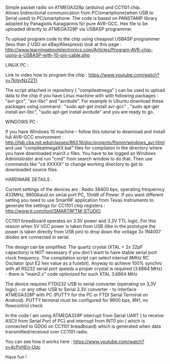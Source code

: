
Simple packet radio on ATMEGA328p (arduino) and CC1101 chip.  
Allows bidirectional communication from PC/smartphone(when USB to Serial used) to PC/smartphone.
The code is based on PANSTAMP library adopted by  Panagiotis Karagiannis for pure AVR-GCC. Hex file to be uploaded directly to ATMEGA328P via USBASP programmer.

To upload program code to the chip using cheapest USBASP programmer (less than 2 USD on eBay/Aliexpress) look at this page : http://www.learningaboutelectronics.com/Articles/Program-AVR-chip-using-a-USBASP-with-10-pin-cable.php

LINUX PC :

Link to video how to program the chip : https://www.youtube.com/watch?v=7klgyNzZ2TI

The script attached in repository ( "compileatmega"  ) can be used to upload data to the chip if you have Linux machine with with following packages : "avr-gcc", "avr-libc" and "avrdude". For example in Ubuntu download these packages using command : "sudo apt-get install avr-gcc" , "sudo apt-get install avr-libc", "sudo apt-get install avrdude" and you are ready to go.

WINDOWS PC :

If you have Windows 10 machine - follow this tutorial to download and install full AVR-GCC environment : http://fab.cba.mit.edu/classes/863.16/doc/projects/ftsmin/windows_avr.html and use "compileatmegaXX.bat" files for compilaton in the directory where you have downloaded mainX.c files. You have to be logged as Windows Administrator and run "cmd" from search window to do that. Then use commands like "cd XXXXX" to change working directory to get to downloaded source files.

HARDWARE DETAILS :

Current settings of the devices are : Radio 38400 bps,  operating frequerncy 433MHz, 9600baud on serial port PC, 10mW of Power.
If you want different setting you need to use SmartRF application from Texas Instruments to generate the settings for CC1101 chip registers : http://www.ti.com/tool/SMARTRFTM-STUDIO

CC1101 breadboard operates on 3.3V power and 3.3V TTL logic. For this reason when 5V VCC power is taken from USB (like in the prototype the power is taken directly from USB pin) to drop down the voltage 3x 1N4007 diodes are connected in serial. 

The design can be simplified. The quartz crystal (XTAL + 2x 22pF capacitors) is NOT necessary if you don't want to have stable serial port clock frequency. The compilation script can select internal 8MHz RC Oscilator (put E2 hex value as a fusebit). 
Anyway to achieve 100% synchro with all RS232 serial port speeds  a proper crystal is required (3.6864 MHz) - there is "main2.c" code optimized for such XTAL 3.6864 MHz 

The device requires FTDI232 USB to serial converter (operating on 3,3V logic) - or any other USB to Serial 3.3V converter -  to interface ATMEGA328P with PC (PUTTY for the PC or FTDI Serial Terminal on Android).
PUTTY terminal must be configured for 9600 bps, 8N1, no flowcontrol check

In the code I am using ATMEGA328P interrupt from Serial UART ( to receive ASCII from Serial Port of PC) and interrupt from INT0 pin ( which is connected to GDO0 on CC1101 breadboard) which is generated when data transmitted/received over CC1101 radio.



You can see how it works here : https://www.youtube.com/watch?v=4cPxHEn-Uqc

Have fun !
